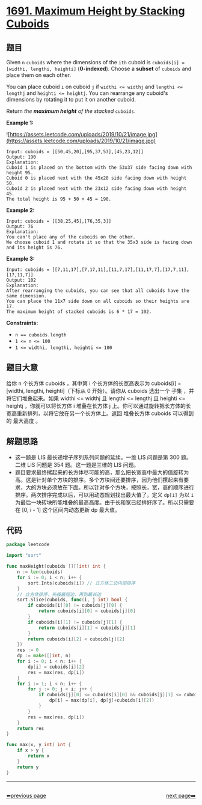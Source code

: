 # [1691. Maximum Height by Stacking Cuboids](https://leetcode.com/problems/maximum-height-by-stacking-cuboids/)

## 题目

Given `n` `cuboids` where the dimensions of the `ith` cuboid is `cuboids[i] = [widthi, lengthi, heighti]` (**0-indexed**). Choose a **subset** of `cuboids` and place them on each other.

You can place cuboid `i` on cuboid `j` if `widthi <= widthj` and `lengthi <= lengthj` and `heighti <= heightj`. You can rearrange any cuboid's dimensions by rotating it to put it on another cuboid.

Return *the **maximum height** of the stacked* `cuboids`.

**Example 1:**

![https://assets.leetcode.com/uploads/2019/10/21/image.jpg](https://assets.leetcode.com/uploads/2019/10/21/image.jpg)

```
Input: cuboids = [[50,45,20],[95,37,53],[45,23,12]]
Output: 190
Explanation:
Cuboid 1 is placed on the bottom with the 53x37 side facing down with height 95.
Cuboid 0 is placed next with the 45x20 side facing down with height 50.
Cuboid 2 is placed next with the 23x12 side facing down with height 45.
The total height is 95 + 50 + 45 = 190.
```

**Example 2:**

```
Input: cuboids = [[38,25,45],[76,35,3]]
Output: 76
Explanation:
You can't place any of the cuboids on the other.
We choose cuboid 1 and rotate it so that the 35x3 side is facing down and its height is 76.
```

**Example 3:**

```
Input: cuboids = [[7,11,17],[7,17,11],[11,7,17],[11,17,7],[17,7,11],[17,11,7]]
Output: 102
Explanation:
After rearranging the cuboids, you can see that all cuboids have the same dimension.
You can place the 11x7 side down on all cuboids so their heights are 17.
The maximum height of stacked cuboids is 6 * 17 = 102.
```

**Constraints:**

- `n == cuboids.length`
- `1 <= n <= 100`
- `1 <= widthi, lengthi, heighti <= 100`

## 题目大意

给你 n 个长方体 cuboids ，其中第 i 个长方体的长宽高表示为 cuboids[i] = [widthi, lengthi, heighti]（下标从 0 开始）。请你从 cuboids 选出一个 子集 ，并将它们堆叠起来。如果 widthi <= widthj 且 lengthi <= lengthj 且 heighti <= heightj ，你就可以将长方体 i 堆叠在长方体 j 上。你可以通过旋转把长方体的长宽高重新排列，以将它放在另一个长方体上。返回 堆叠长方体 cuboids 可以得到的 最大高度 。

## 解题思路

- 这一题是 LIS 最长递增子序列系列问题的延续。一维 LIS 问题是第 300 题。二维 LIS 问题是 354 题。这一题是三维的 LIS 问题。
- 题目要求最终摞起来的长方体尽可能的高，那么把长宽高中最大的值旋转为高。这是针对单个方块的排序。多个方块间还要排序，因为他们摞起来有要求，大的方块必须放在下面。所以针对多个方块，按照长，宽，高的顺序进行排序。两次排序完成以后，可以用动态规划找出最大值了。定义 `dp[i]` 为以 `i` 为最后一块砖块所能堆叠的最高高度。由于长和宽已经排好序了。所以只需要在 [0, i - 1] 这个区间内动态更新 dp 最大值。

## 代码

```go
package leetcode

import "sort"

func maxHeight(cuboids [][]int) int {
	n := len(cuboids)
	for i := 0; i < n; i++ {
		sort.Ints(cuboids[i]) // 立方体三边内部排序
	}
	// 立方体排序，先按最短边，再到最长边
	sort.Slice(cuboids, func(i, j int) bool {
		if cuboids[i][0] != cuboids[j][0] {
			return cuboids[i][0] < cuboids[j][0]
		}
		if cuboids[i][1] != cuboids[j][1] {
			return cuboids[i][1] < cuboids[j][1]
		}
		return cuboids[i][2] < cuboids[j][2]
	})
	res := 0
	dp := make([]int, n)
	for i := 0; i < n; i++ {
		dp[i] = cuboids[i][2]
		res = max(res, dp[i])
	}
	for i := 1; i < n; i++ {
		for j := 0; j < i; j++ {
			if cuboids[j][0] <= cuboids[i][0] && cuboids[j][1] <= cuboids[i][1] && cuboids[j][2] <= cuboids[i][2] {
				dp[i] = max(dp[i], dp[j]+cuboids[i][2])
			}
		}
		res = max(res, dp[i])
	}
	return res
}

func max(x, y int) int {
	if x > y {
		return x
	}
	return y
}
```



----------------------------------------------
<div style="display: flex;justify-content: space-between;align-items: center;">
<p><a href="https://books.halfrost.com/leetcode/ChapterFour/1600~1699/1690.Stone-Game-VII/">⬅️previous page</a></p>
<p><a href="https://books.halfrost.com/leetcode/ChapterFour/1600~1699/1694.Reformat-Phone-Number/">next page➡️</a></p>
</div>
